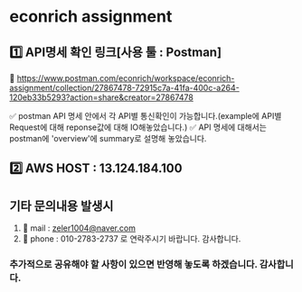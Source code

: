 # econrich assignment

## 1️⃣ API명세 확인 링크[사용 툴 : Postman]

🔗 https://www.postman.com/econrich/workspace/econrich-assignment/collection/27867478-72915c7a-41fa-400c-a264-120eb33b5293?action=share&creator=27867478

✅ postman API 명세 안에서 각 API별 통신확인이 가능합니다.(example에 API별 Request에 대해 reponse값에 대해 IO해놓았습니다.)
✅ API 명세에 대해서는 postman에 'overview'에 summary로 설명해 놓았습니다.

## 2️⃣ AWS HOST : 13.124.184.100

## 기타 문의내용 발생시

1. 📨 mail : zeler1004@naver.com
2. 📱 phone : 010-2783-2737
   로 연락주시기 바랍니다. 감사합니다.

### 추가적으로 공유해야 할 사항이 있으면 반영해 놓도록 하겠습니다. 감사합니다.

